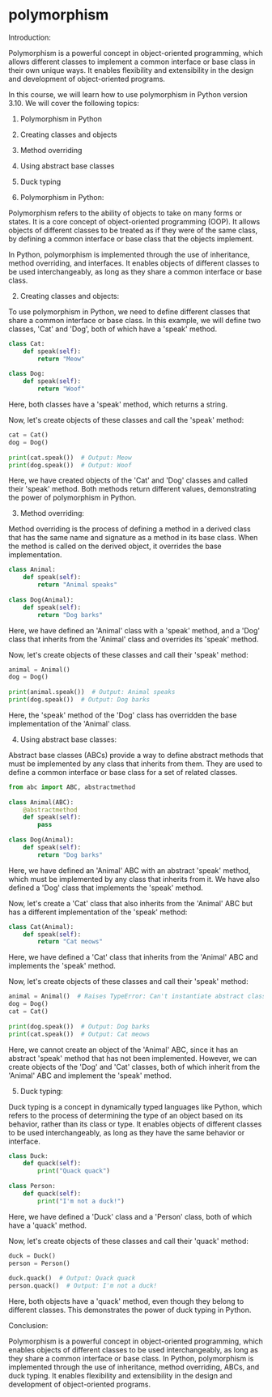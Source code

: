 
polymorphism
============
Introduction:

Polymorphism is a powerful concept in object-oriented programming, which allows different classes to implement a common interface or base class in their own unique ways. It enables flexibility and extensibility in the design and development of object-oriented programs.

In this course, we will learn how to use polymorphism in Python version 3.10. We will cover the following topics:

1. Polymorphism in Python
2. Creating classes and objects
3. Method overriding
4. Using abstract base classes
5. Duck typing


1. Polymorphism in Python:

Polymorphism refers to the ability of objects to take on many forms or states. It is a core concept of object-oriented programming (OOP). It allows objects of different classes to be treated as if they were of the same class, by defining a common interface or base class that the objects implement.

In Python, polymorphism is implemented through the use of inheritance, method overriding, and interfaces. It enables objects of different classes to be used interchangeably, as long as they share a common interface or base class.

2. Creating classes and objects:

To use polymorphism in Python, we need to define different classes that share a common interface or base class. In this example, we will define two classes, 'Cat' and 'Dog', both of which have a 'speak' method.

```python
class Cat:
    def speak(self):
        return "Meow"
 
class Dog:
    def speak(self):
        return "Woof"
```

Here, both classes have a 'speak' method, which returns a string.

Now, let's create objects of these classes and call the 'speak' method:

```python
cat = Cat()
dog = Dog()
 
print(cat.speak())  # Output: Meow
print(dog.speak())  # Output: Woof
```

Here, we have created objects of the 'Cat' and 'Dog' classes and called their 'speak' method. Both methods return different values, demonstrating the power of polymorphism in Python.

3. Method overriding:

Method overriding is the process of defining a method in a derived class that has the same name and signature as a method in its base class. When the method is called on the derived object, it overrides the base implementation.

```python
class Animal:
    def speak(self):
        return "Animal speaks"
 
class Dog(Animal):
    def speak(self):
        return "Dog barks"
```

Here, we have defined an 'Animal' class with a 'speak' method, and a 'Dog' class that inherits from the 'Animal' class and overrides its 'speak' method.

Now, let's create objects of these classes and call their 'speak' method:

```python
animal = Animal()
dog = Dog()
 
print(animal.speak())  # Output: Animal speaks
print(dog.speak())  # Output: Dog barks
```

Here, the 'speak' method of the 'Dog' class has overridden the base implementation of the 'Animal' class.

4. Using abstract base classes:

Abstract base classes (ABCs) provide a way to define abstract methods that must be implemented by any class that inherits from them. They are used to define a common interface or base class for a set of related classes.

```python
from abc import ABC, abstractmethod
 
class Animal(ABC):
    @abstractmethod
    def speak(self):
        pass
 
class Dog(Animal):
    def speak(self):
        return "Dog barks"
```

Here, we have defined an 'Animal' ABC with an abstract 'speak' method, which must be implemented by any class that inherits from it. We have also defined a 'Dog' class that implements the 'speak' method.

Now, let's create a 'Cat' class that also inherits from the 'Animal' ABC but has a different implementation of the 'speak' method:

```python
class Cat(Animal):
    def speak(self):
        return "Cat meows"
```

Here, we have defined a 'Cat' class that inherits from the 'Animal' ABC and implements the 'speak' method.

Now, let's create objects of these classes and call their 'speak' method:

```python
animal = Animal()  # Raises TypeError: Can't instantiate abstract class Animal with abstract methods speak
dog = Dog()
cat = Cat()
 
print(dog.speak())  # Output: Dog barks
print(cat.speak())  # Output: Cat meows
```

Here, we cannot create an object of the 'Animal' ABC, since it has an abstract 'speak' method that has not been implemented. However, we can create objects of the 'Dog' and 'Cat' classes, both of which inherit from the 'Animal' ABC and implement the 'speak' method.

5. Duck typing:

Duck typing is a concept in dynamically typed languages like Python, which refers to the process of determining the type of an object based on its behavior, rather than its class or type. It enables objects of different classes to be used interchangeably, as long as they have the same behavior or interface.

```python
class Duck:
    def quack(self):
        print("Quack quack")
 
class Person:
    def quack(self):
        print("I'm not a duck!")
```

Here, we have defined a 'Duck' class and a 'Person' class, both of which have a 'quack' method.

Now, let's create objects of these classes and call their 'quack' method:

```python
duck = Duck()
person = Person()
 
duck.quack()  # Output: Quack quack
person.quack()  # Output: I'm not a duck!
```

Here, both objects have a 'quack' method, even though they belong to different classes. This demonstrates the power of duck typing in Python.

Conclusion:

Polymorphism is a powerful concept in object-oriented programming, which enables objects of different classes to be used interchangeably, as long as they share a common interface or base class. In Python, polymorphism is implemented through the use of inheritance, method overriding, ABCs, and duck typing. It enables flexibility and extensibility in the design and development of object-oriented programs.
